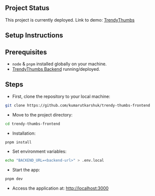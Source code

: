 ## Project Status

This project is currently deployed. Link to demo: [TrendyThumbs](https://trendythumbs.vercel.app/)

## Setup Instructions

## Prerequisites

- `node` & `pnpm` installed globally on your machine.
- [TrendyThumbs Backend](https://github.com/kumarutkarshuk/trendy-thumbs-backend) running/deployed.

## Steps

- First, clone the repository to your local machine:

```bash
git clone https://github.com/kumarutkarshuk/trendy-thumbs-frontend
```

- Move to the project directory:

```bash
cd trendy-thumbs-frontend
```

- Installation:

```bash
pnpm install
```

- Set environment variables:

```bash
echo "BACKEND_URL=<backend-url>" > .env.local
```

- Start the app:

```bash
pnpm dev
```

- Access the application at: [http://localhost:3000](http://localhost:3000)
